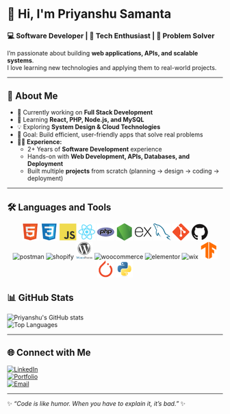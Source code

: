 # 👋 Hi, I'm Priyanshu Samanta  

### 💻 Software Developer | 🚀 Tech Enthusiast | 🎯 Problem Solver  

I’m passionate about building **web applications, APIs, and scalable systems**.  
I love learning new technologies and applying them to real-world projects.  

---

## 🚀 About Me  
- 🔭 Currently working on **Full Stack Development**  
- 🌱 Learning **React, PHP, Node.js, and MySQL**  
- 💡 Exploring **System Design & Cloud Technologies**  
- 🎯 Goal: Build efficient, user-friendly apps that solve real problems  
- 👨‍💻 **Experience:**  
  - 2+ Years of **Software Development** experience  
  - Hands-on with **Web Development, APIs, Databases, and Deployment**  
  - Built multiple **projects** from scratch (planning → design → coding → deployment)  

---

## 🛠️ Languages and Tools  

<p align="center">
  <img src="https://raw.githubusercontent.com/devicons/devicon/master/icons/html5/html5-original.svg" alt="html5" width="40" height="40"/>
  <img src="https://raw.githubusercontent.com/devicons/devicon/master/icons/css3/css3-original.svg" alt="css3" width="40" height="40"/>
  <img src="https://raw.githubusercontent.com/devicons/devicon/master/icons/javascript/javascript-original.svg" alt="javascript" width="40" height="40"/>
  <img src="https://raw.githubusercontent.com/devicons/devicon/master/icons/react/react-original.svg" alt="react" width="40" height="40"/>
  <img src="https://raw.githubusercontent.com/devicons/devicon/master/icons/php/php-original.svg" alt="php" width="40" height="40"/>
  <img src="https://raw.githubusercontent.com/devicons/devicon/master/icons/nodejs/nodejs-original.svg" alt="nodejs" width="40" height="40"/>
  <img src="https://raw.githubusercontent.com/devicons/devicon/master/icons/express/express-original.svg" alt="express" width="40" height="40"/>
  <img src="https://raw.githubusercontent.com/devicons/devicon/master/icons/mysql/mysql-original.svg" alt="mysql" width="40" height="40"/>
  <img src="https://raw.githubusercontent.com/devicons/devicon/master/icons/git/git-original.svg" alt="git" width="40" height="40"/>
  <img src="https://raw.githubusercontent.com/devicons/devicon/master/icons/github/github-original.svg" alt="github" width="40" height="40"/>
  <img src="https://www.vectorlogo.zone/logos/getpostman/getpostman-icon.svg" alt="postman" width="40" height="40"/>
  <img src="https://cdn.worldvectorlogo.com/logos/shopify.svg" alt="shopify" width="40" height="40"/>
  <img src="https://raw.githubusercontent.com/devicons/devicon/master/icons/wordpress/wordpress-original.svg" alt="wordpress" width="40" height="40"/>
  <img src="https://upload.wikimedia.org/wikipedia/commons/9/9e/WooCommerce_logo.svg" alt="woocommerce" width="60" height="40"/>
  <img src="https://seeklogo.com/images/E/elementor-logo-B8A0C0A161-seeklogo.com.png" alt="elementor" width="40" height="40"/>
  <img src="https://cdn.worldvectorlogo.com/logos/wix.svg" alt="wix" width="60" height="40"/>
  <img src="https://raw.githubusercontent.com/devicons/devicon/master/icons/tensorflow/tensorflow-original.svg" alt="machine-learning" width="40" height="40"/>
  <img src="https://raw.githubusercontent.com/devicons/devicon/master/icons/pytorch/pytorch-original.svg" alt="deep-learning" width="40" height="40"/>
  <img src="https://raw.githubusercontent.com/devicons/devicon/master/icons/python/python-original.svg" alt="python" width="40" height="40"/>
</p>  





## 📊 GitHub Stats  

![Priyanshu's GitHub stats](https://github-readme-stats.vercel.app/api?username=PriyanshuSamanta&show_icons=true&theme=radical)  
![Top Languages](https://github-readme-stats.vercel.app/api/top-langs/?username=PriyanshuSamanta&layout=compact&theme=radical)  

---

## 🌐 Connect with Me  

[![LinkedIn](https://img.shields.io/badge/LinkedIn-0A66C2?style=for-the-badge&logo=linkedin&logoColor=white)](https://www.linkedin.com/)  
[![Portfolio](https://img.shields.io/badge/Portfolio-000000?style=for-the-badge&logo=react&logoColor=white)](https://)  
[![Email](https://img.shields.io/badge/Email-D14836?style=for-the-badge&logo=gmail&logoColor=white)](mailto:youremail@gmail.com)  

---

✨ _“Code is like humor. When you have to explain it, it’s bad.”_ ✨  


